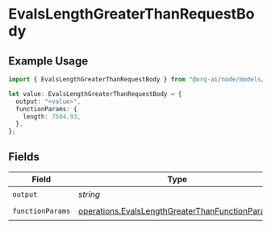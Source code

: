 # EvalsLengthGreaterThanRequestBody

## Example Usage

```typescript
import { EvalsLengthGreaterThanRequestBody } from "@orq-ai/node/models/operations";

let value: EvalsLengthGreaterThanRequestBody = {
  output: "<value>",
  functionParams: {
    length: 7584.93,
  },
};
```

## Fields

| Field                                                                                                              | Type                                                                                                               | Required                                                                                                           | Description                                                                                                        |
| ------------------------------------------------------------------------------------------------------------------ | ------------------------------------------------------------------------------------------------------------------ | ------------------------------------------------------------------------------------------------------------------ | ------------------------------------------------------------------------------------------------------------------ |
| `output`                                                                                                           | *string*                                                                                                           | :heavy_check_mark:                                                                                                 | N/A                                                                                                                |
| `functionParams`                                                                                                   | [operations.EvalsLengthGreaterThanFunctionParams](../../models/operations/evalslengthgreaterthanfunctionparams.md) | :heavy_check_mark:                                                                                                 | N/A                                                                                                                |